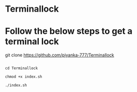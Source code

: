 # Terminallock

# Follow the below steps to get a terminal lock

git clone https://github.com/piyanka-777/Terminallock

```

cd Terminallock

chmod +x index.sh

./index.sh

```
